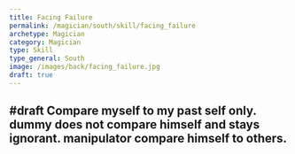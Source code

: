 ```yaml
---
title: Facing Failure
permalink: /magician/south/skill/facing_failure
archetype: Magician
category: Magician
type: Skill
type_general: South
image: /images/back/facing_failure.jpg
draft: true
---
```

#draft Compare myself to my past self only. dummy does not compare himself and stays ignorant. manipulator compare himself to others.
---
